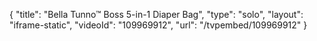 {
    "title": "Bella Tunno&trade; Boss 5-in-1 Diaper Bag",
    "type": "solo",
    "layout": "iframe-static",
    "videoId": "109969912",
    "url": "\/tvpembed\/109969912"
}